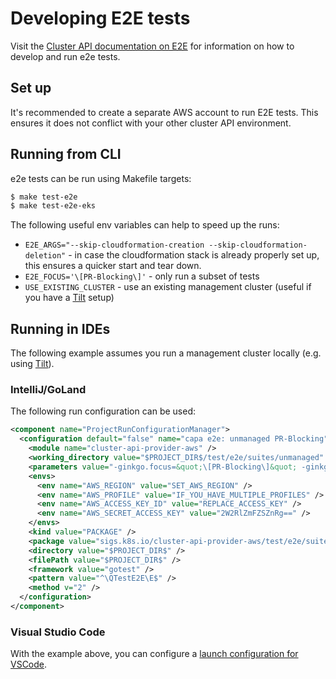 # Developing E2E tests

Visit the [Cluster API documentation on E2E][cluster_api_e2e] for information on how to develop and run e2e tests. 

[cluster_api_e2e]: https://cluster-api.sigs.k8s.io/developer/e2e.html

## Set up

It's recommended to create a separate AWS account to run E2E tests. This ensures it does not conflict with
your other cluster API environment.

## Running from CLI

e2e tests can be run using Makefile targets:

```bash
$ make test-e2e
$ make test-e2e-eks
```

The following useful env variables can help to speed up the runs:

- `E2E_ARGS="--skip-cloudformation-creation --skip-cloudformation-deletion"` - in case the cloudformation stack is already properly set up, this ensures a quicker start and tear down.
- `E2E_FOCUS='\[PR-Blocking\]'` - only run a subset of tests
- `USE_EXISTING_CLUSTER` - use an existing management cluster (useful if you have a [Tilt][tilt-setup] setup)

[tilt-setup]: ./tilt-setup.md

## Running in IDEs

The following example assumes you run a management cluster locally (e.g. using [Tilt][tilt-setup]). 

[tilt-setup]: ./tilt-setup.md

### IntelliJ/GoLand

The following run configuration can be used:

```xml
<component name="ProjectRunConfigurationManager">
  <configuration default="false" name="capa e2e: unmanaged PR-Blocking" type="GoTestRunConfiguration" factoryName="Go Test">
    <module name="cluster-api-provider-aws" />
    <working_directory value="$PROJECT_DIR$/test/e2e/suites/unmanaged" />
    <parameters value="-ginkgo.focus=&quot;\[PR-Blocking\]&quot; -ginkgo.v=true -artifacts-folder=$PROJECT_DIR$/_artifacts --data-folder=$PROJECT_DIR$/test/e2e/data -use-existing-cluster=true -config-path=$PROJECT_DIR$/test/e2e/data/e2e_conf.yaml" />
    <envs>
      <env name="AWS_REGION" value="SET_AWS_REGION" />
      <env name="AWS_PROFILE" value="IF_YOU_HAVE_MULTIPLE_PROFILES" />
      <env name="AWS_ACCESS_KEY_ID" value="REPLACE_ACCESS_KEY" />
      <env name="AWS_SECRET_ACCESS_KEY" value="2W2RlZmFZSZnRg==" />
    </envs>
    <kind value="PACKAGE" />
    <package value="sigs.k8s.io/cluster-api-provider-aws/test/e2e/suites/unmanaged" />
    <directory value="$PROJECT_DIR$" />
    <filePath value="$PROJECT_DIR$" />
    <framework value="gotest" />
    <pattern value="^\QTestE2E\E$" />
    <method v="2" />
  </configuration>
</component>
```

### Visual Studio Code

With the example above, you can configure a [launch configuration for VSCode][msft_vscode]. 

[msft_vscode]: https://go.microsoft.com/fwlink/?linkid=830387
